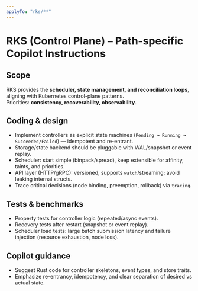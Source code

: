 ```yaml
---
applyTo: "rks/**"
---
```


# RKS (Control Plane) – Path-specific Copilot Instructions

## Scope
RKS provides the **scheduler, state management, and reconciliation loops**, aligning with Kubernetes control-plane patterns.  
Priorities: **consistency, recoverability, observability**.

## Coding & design
- Implement controllers as explicit state machines (`Pending → Running → Succeeded/Failed`) — idempotent and re-entrant.  
- Storage/state backend should be pluggable with WAL/snapshot or event replay.  
- Scheduler: start simple (binpack/spread), keep extensible for affinity, taints, and priorities.  
- API layer (HTTP/gRPC): versioned, supports `watch`/streaming; avoid leaking internal structs.  
- Trace critical decisions (node binding, preemption, rollback) via `tracing`.

## Tests & benchmarks
- Property tests for controller logic (repeated/async events).  
- Recovery tests after restart (snapshot or event replay).  
- Scheduler load tests: large batch submission latency and failure injection (resource exhaustion, node loss).

## Copilot guidance
- Suggest Rust code for controller skeletons, event types, and store traits.  
- Emphasize re-entrancy, idempotency, and clear separation of desired vs actual state.
